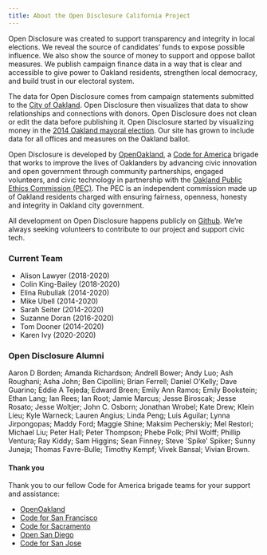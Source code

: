 ```yaml
---
title: About the Open Disclosure California Project
---
```


Open Disclosure was created to support transparency and integrity in local elections. We reveal the source of candidates’ funds to expose possible influence. We also show the source of money to support and oppose ballot measures. We publish campaign finance data in a way that is clear and accessible to give power to Oakland residents, strengthen local democracy, and build trust in our electoral system.  

The data for Open Disclosure comes from campaign statements submitted to the [City of Oakland](https://public.netfile.com/pub2/Default.aspx?aid=COAK&AspxAutoDetectCookieSupport=1). Open Disclosure then visualizes that data to show relationships and connections with donors. Open Disclosure does not clean or edit the data before publishing it. Open Disclosure started by visualizing money in the [2014 Oakland mayoral election](http://2014.opendisclosure.io/). Our site has grown to include data for all offices and measures on the Oakland ballot.

Open Disclosure is developed by [OpenOakland](https://openoakland.org/), a [Code for America](https://www.codeforamerica.org/) brigade that works to improve the lives of Oaklanders by advancing civic innovation and open government through community partnerships, engaged volunteers, and civic technology in partnership with the [Oakland Public Ethics Commission (PEC)](https://www.oaklandca.gov/boards-and-commissions/public-ethics-commission). The PEC is an independent commission made up of Oakland residents charged with ensuring fairness, openness, honesty and integrity in Oakland city government.

All development on Open Disclosure happens publicly on [Github](https://github.com/caciviclab/odca-jekyll). We’re always seeking volunteers to contribute to our project and support civic tech.

### Current Team

- Alison Lawyer (2018-2020)
- Colin King-Bailey (2018-2020)
- Elina Rubuliak (2014-2020)
- Mike Ubell (2014-2020)
- Sarah Seiter (2014-2020)
- Suzanne Doran (2016-2020)
- Tom Dooner (2014-2020)
- Karen Ivy (2020-2020)


### Open Disclosure Alumni

Aaron D Borden; Amanda Richardson; Andrell Bower; Andy Luo; Ash Roughani; Asha John; Ben Cipollini; Brian Ferrell; Daniel O’Kelly; Dave Guarino; Eddie A Tejeda; Edward Breen; Emily Ann Ramos; Emily Bookstein; Ethan Lang; Ian Rees; Ian Root; Jamie Marcus; Jesse Biroscak; Jesse Rosato; Jesse Woltjer; John C. Osborn; Jonathan Wrobel; Kate Drew; Klein Lieu; Kyle Warneck; Lauren Angius; Linda Peng; Luis Aguilar; Lynna Jirpongopas; Maddy Ford; Maggie Shine; Maksim Pecherskiy; Mel Restori; Michael Liu; Peter Hall; Peter Thompson; Phebe Polk; Phil Wolff; Phillip Ventura; Ray Kiddy; Sam Higgins; Sean Finney; Steve 'Spike' Spiker; Sunny Juneja; Thomas Favre-Bulle; Timothy Kempf; Vivek Bansal; Vivian Brown. 

#### Thank you

Thank you to our fellow Code for America brigade teams for your support and assistance:

- [OpenOakland](https://openoakland.org/)
- [Code for San Francisco](https://codeforsanfrancisco.org/)
- [Code for Sacramento](https://codeforsacramento.org/)
- [Open San Diego](https://opensandiego.org/)
- [Code for San Jose](https://www.codeforsanjose.com/)
